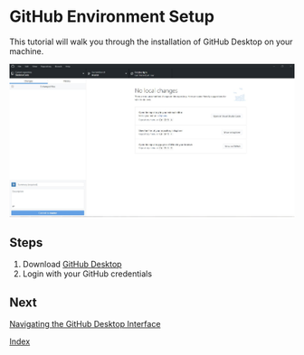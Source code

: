 # GitHub Environment Setup

This tutorial will walk you through the installation of GitHub Desktop on your machine.

![GitHub Desktop Screenshot](GitHub_Desktop_Screenshot.JPG)

## Steps

1. Download [GitHub Desktop](https://desktop.github.com)
2. Login with your GitHub credentials

## Next

[Navigating the GitHub Desktop Interface](quickstart/gitHubDesktopTut)

[Index]((https://frc6506.github.io/docs/index))
